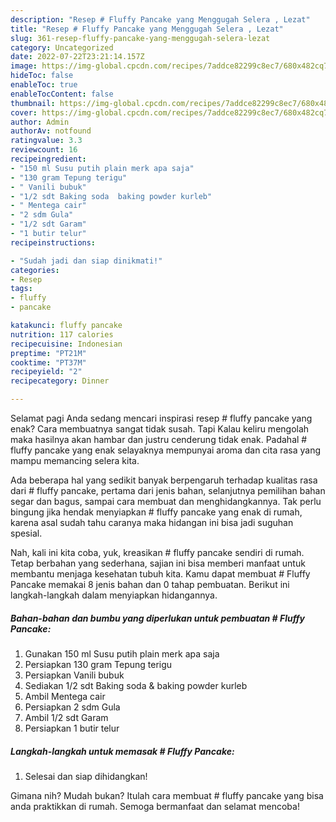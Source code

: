 ```yaml
---
description: "Resep # Fluffy Pancake yang Menggugah Selera , Lezat"
title: "Resep # Fluffy Pancake yang Menggugah Selera , Lezat"
slug: 361-resep-fluffy-pancake-yang-menggugah-selera-lezat
category: Uncategorized
date: 2022-07-22T23:21:14.157Z
image: https://img-global.cpcdn.com/recipes/7addce82299c8ec7/680x482cq70/fluffy-pancake-foto-resep-utama.jpg
hideToc: false
enableToc: true
enableTocContent: false
thumbnail: https://img-global.cpcdn.com/recipes/7addce82299c8ec7/680x482cq70/fluffy-pancake-foto-resep-utama.jpg
cover: https://img-global.cpcdn.com/recipes/7addce82299c8ec7/680x482cq70/fluffy-pancake-foto-resep-utama.jpg
author: Admin
authorAv: notfound
ratingvalue: 3.3
reviewcount: 16
recipeingredient:
- "150 ml Susu putih plain merk apa saja"
- "130 gram Tepung terigu"
- " Vanili bubuk"
- "1/2 sdt Baking soda  baking powder kurleb"
- " Mentega cair"
- "2 sdm Gula"
- "1/2 sdt Garam"
- "1 butir telur"
recipeinstructions:

- "Sudah jadi dan siap dinikmati!"
categories:
- Resep
tags:
- fluffy
- pancake

katakunci: fluffy pancake 
nutrition: 117 calories
recipecuisine: Indonesian
preptime: "PT21M"
cooktime: "PT37M"
recipeyield: "2"
recipecategory: Dinner

---
```



Selamat pagi Anda sedang mencari inspirasi resep # fluffy pancake yang enak? Cara membuatnya sangat tidak susah. Tapi Kalau keliru mengolah maka hasilnya akan hambar dan justru cenderung tidak enak. Padahal # fluffy pancake yang enak selayaknya mempunyai aroma dan cita rasa yang mampu memancing selera kita.


Ada beberapa hal yang sedikit banyak berpengaruh terhadap kualitas rasa dari # fluffy pancake, pertama dari jenis bahan, selanjutnya pemilihan bahan segar dan bagus, sampai cara membuat dan menghidangkannya. Tak perlu bingung jika hendak menyiapkan # fluffy pancake yang enak di rumah, karena asal sudah tahu caranya maka hidangan ini bisa jadi suguhan spesial.




Nah, kali ini kita coba, yuk, kreasikan # fluffy pancake sendiri di rumah. Tetap berbahan yang sederhana, sajian ini bisa memberi manfaat untuk membantu menjaga kesehatan tubuh kita. Kamu dapat membuat # Fluffy Pancake memakai 8 jenis bahan dan 0 tahap pembuatan. Berikut ini langkah-langkah dalam menyiapkan hidangannya.

<!--inarticleads1-->

##### Bahan-bahan dan bumbu yang diperlukan untuk pembuatan # Fluffy Pancake:

1. Gunakan 150 ml Susu putih plain merk apa saja
1. Persiapkan 130 gram Tepung terigu
1. Persiapkan  Vanili bubuk
1. Sediakan 1/2 sdt Baking soda &amp; baking powder kurleb
1. Ambil  Mentega cair
1. Persiapkan 2 sdm Gula
1. Ambil 1/2 sdt Garam
1. Persiapkan 1 butir telur




<!--inarticleads2-->

##### Langkah-langkah untuk memasak # Fluffy Pancake:


1. Selesai dan siap dihidangkan!



Gimana nih? Mudah bukan? Itulah cara membuat # fluffy pancake yang bisa anda praktikkan di rumah. Semoga bermanfaat dan selamat mencoba!
